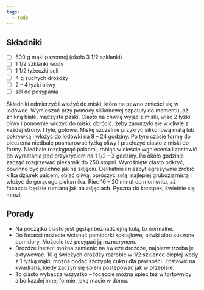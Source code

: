 ```yaml
---
tags:
  - todo
---
```

## Składniki

- [ ] 500 g mąki pszennej (około 3 1/2 szklanki)
- [ ] 1 1/2 szklanki wody
- [ ] 1 1/2 łyżeczki soli
- [ ] 4 g suchych drożdży
- [ ] 2 – 4 łyżki oliwy
- [ ] sól do posypania

Składniki odmierzyć i włożyć do miski, która na pewno zmieści się w lodówce. Wymieszać przy pomocy silikonowej szpatuły do momentu, aż znikną białe, mączyste paski.
Ciasto na chwilę wyjąć z miski, wlać 2 łyżki oliwy i ponownie włożyć do miski, obrócić, żeby zanurzyło sie w oliwie z każdej strony. I tyle, gotowe.
Miskę szczelnie przykryć silikonową matą lub pokrywką i włożyć do lodówki na 8 – 24 godziny.
Po tym czasie formę do pieczenia niedbale posmarować łyżką oliwy i przełożyć ciasto z miski do formy.
Niedbale rozciągnąć palcami, robiąc w cieście wgniecenia i zostawić do wyrastania pod przykryciem na 1 1/2 – 3 godziny.
Po około godzinie zacząć rozgrzewać piekarnik do 250 stopni. Wyrośnięte ciasto odkryć, powinno być pulchne jak na zdjęciu. Delikatnie i niezbyt agresywnie zrobić kilka dziurek palcem, oblać oliwą, oprószyć solą, najlepiej gruboziarnistą i włożyć do gorącego piekarnika. Piec 16 – 20 minut do momentu, aż focaccia będzie rumiana jak na zdjęciach. Pyszna do kanapek, świetnie się mrozi.

## Porady

- Na początku ciasto jest gęstą i beznadziejną kulą, to normalne.
- Do focacci możecie wcisnąć pomidorki koktajlowe, oliwki albo suszone pomidory. Możecie też posypać ją rozmarynem.
- Drożdże instant można zamienić na świeże drożdże, najpierw trzeba je aktywować. 10 g świeżych drożdży rozrobić w 1/2 szklance ciepłej wody z 1 łyżką mąki, można dodać szczyptę cukru dla pewności. Zostawić na kwadrans, kiedy zaczyn się spieni postępować jak w przepisie.
- To ciasto wybacza wszystko – focaccie można upiec tez w tortownicy albo każdej innej formie, jaką macie w domu.
